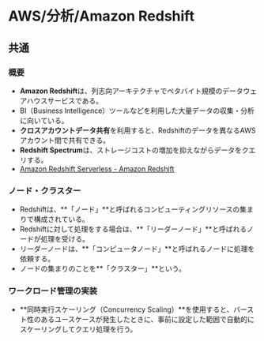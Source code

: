 # AWS/分析/Amazon Redshift

## 共通

### 概要

- **Amazon Redshift**は、列志向アーキテクチャでペタバイト規模のデータウェアハウスサービスである。
- BI（Business Intelligence）ツールなどを利用した大量データの収集・分析に向いている。
- **クロスアカウントデータ共有**を利用すると、Redshiftのデータを異なるAWSアカウント間で共有できる。
- **Redshift Spectrum**は、ストレージコストの増加を抑えながらデータをクエリする。
- [Amazon Redshift Serverless - Amazon Redshift](https://docs.aws.amazon.com/ja_jp/redshift/latest/gsg/new-user-serverless.html)

### ノード・クラスター

- Redshiftは、**「ノード」**と呼ばれるコンピューティングリソースの集まりで構成されている。
- Redshiftに対して処理をする場合は、**「リーダーノード」**と呼ばれるノードが処理を受ける。
- リーダーノードは、**「コンピュータノード」**と呼ばれるノードに処理を依頼する。
- ノードの集まりのことを**「クラスター」**という。

### ワークロード管理の実装

- **同時実行スケーリング（Concurrency Scaling）**を使用すると、バースト性のあるユースケースが発生したときに、事前に設定した範囲で自動的にスケーリングしてクエリ処理を行う。
